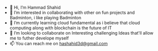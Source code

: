 - 👋 Hi, I’m Hammad Shahid
- 👀 I’m interested in collaborating with other on fun projects and Badminton, i like playing Badminton
- 🌱 I’m currently learning cloud fundamental as i believe that cloud computing along with blockchain is the future of IT
- 💞️ I’m looking to collaborate on Interesting challenging Ideas that'll allow me to futher develope myself
- 📫 You can reach me on hashahid3d@gmail.com

<!---
hammads22/hammads22 is a ✨ special ✨ repository because its `README.md` (this file) appears on your GitHub profile.
You can click the Preview link to take a look at your changes.
--->
